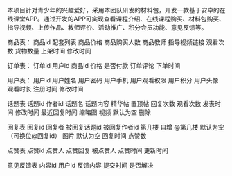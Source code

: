 本项目针对青少年的兴趣爱好，采用本团队研发的材料包，开发一款基于安卓的在线课堂APP。通过开发的APP可实现查看课程介绍、在线课程购买、材料包购买、指导视频、上传作品、教师评价、活动推广、积分会员功能、意见反馈等。

商品表：
    商品id
    配套列表
    商品价格
    商品购买人数
    商品教师
    指导视频链接
    观看次数
    货物数量
    上架时间
    修改时间

订单表：
    订单id
    用户id
    商品id
    价格
    是否付款
    订单评论
    下单时间

用户表：
    用户id
    用户姓名
    用户密码
    用户手机
    用户观看权限
    用户积分
    用户头像
    观看时长
    注册时间
    修改时间

话题表
    话题id
    作者id
    话题名
    话题内容
    精华帖
    置顶帖
    回复次数
    观看次数
    发表时间
    修改时间
    最近回复时间
    缩略图
    视频 默认为空
    删除

回复表
    回复id
    回复者
    被回复话题id
    被回复作者id
    第几楼 自增
    @第几楼 默认为空 （可换位@回复id）
    图片 默认为空
    回复时间
    点赞数

点赞表
    点赞id
    点赞人
    点赞回复
    被点赞人
    点赞时间
    更新时间





意见反馈表
    内容id
用户id
    反馈内容
    提交时间
    是否解决




